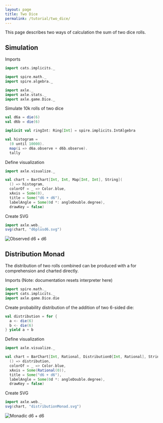 ```yaml
---
layout: page
title: Two Dice
permalink: /tutorial/two_dice/
---
```


This page describes two ways of calculation the sum of two dice rolls.

## Simulation

Imports

```scala mdoc:silent
import cats.implicits._

import spire.math._
import spire.algebra._

import axle._
import axle.stats._
import axle.game.Dice._
```

Simulate 10k rolls of two dice

```scala mdoc
val d6a = die(6)
val d6b = die(6)

implicit val ringInt: Ring[Int] = spire.implicits.IntAlgebra

val histogram =
  (0 until 10000).
  map(i => d6a.observe + d6b.observe).
  tally
```

Define visualization

```scala mdoc:silent
import axle.visualize._
```

```scala mdoc
val chart = BarChart[Int, Int, Map[Int, Int], String](
  () => histogram,
  colorOf = _ => Color.blue,
  xAxis = Some(0),
  title = Some("d6 + d6"),
  labelAngle = Some(0d *: angleDouble.degree),
  drawKey = false)
```

Create SVG

```scala mdoc
import axle.web._
svg(chart, "d6plusd6.svg")
```

![Observed d6 + d6](/tutorial/images/d6plusd6.svg)

## Distribution Monad

The distribution of two rolls combined can be produced with a for comprehension
and charted directly.

Imports (Note: documentation resets interpreter here)

```scala mdoc:silent:reset
import spire.math._
import cats.implicits._
import axle.game.Dice.die
```

Create probability distribution of the addition of two 6-sided die:

```scala mdoc
val distribution = for {
  a <- die(6)
  b <- die(6)
} yield a + b
```

Define visualization

```scala mdoc:silent
import axle.visualize._
```

```scala mdoc
val chart = BarChart[Int, Rational, Distribution0[Int, Rational], String](
  () => distribution,
  colorOf = _ => Color.blue,
  xAxis = Some(Rational(0)),
  title = Some("d6 + d6"),
  labelAngle = Some(0d *: angleDouble.degree),
  drawKey = false)
```

Create SVG

```scala mdoc
import axle.web._
svg(chart, "distributionMonad.svg")
```

![Monadic d6 + d6](/tutorial/images/distributionMonad.svg)
